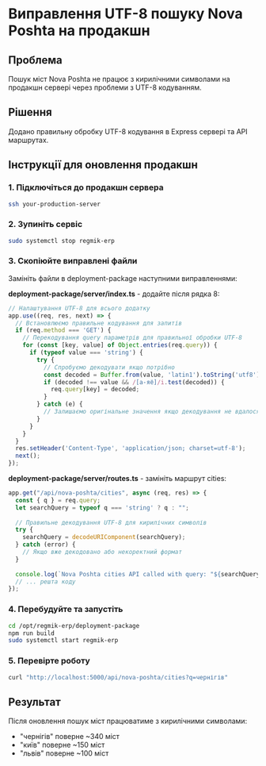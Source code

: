 # Виправлення UTF-8 пошуку Nova Poshta на продакшн

## Проблема
Пошук міст Nova Poshta не працює з кирилічними символами на продакшн сервері через проблеми з UTF-8 кодуванням.

## Рішення
Додано правильну обробку UTF-8 кодування в Express сервері та API маршрутах.

## Інструкції для оновлення продакшн

### 1. Підключіться до продакшн сервера
```bash
ssh your-production-server
```

### 2. Зупиніть сервіс
```bash
sudo systemctl stop regmik-erp
```

### 3. Скопіюйте виправлені файли
Замініть файли в deployment-package наступними виправленнями:

**deployment-package/server/index.ts** - додайте після рядка 8:
```javascript
// Налаштування UTF-8 для всього додатку
app.use((req, res, next) => {
  // Встановлюємо правильне кодування для запитів
  if (req.method === 'GET') {
    // Перекодування query параметрів для правильної обробки UTF-8
    for (const [key, value] of Object.entries(req.query)) {
      if (typeof value === 'string') {
        try {
          // Спробуємо декодувати якщо потрібно
          const decoded = Buffer.from(value, 'latin1').toString('utf8');
          if (decoded !== value && /[а-яё]/i.test(decoded)) {
            req.query[key] = decoded;
          }
        } catch (e) {
          // Залишаємо оригінальне значення якщо декодування не вдалося
        }
      }
    }
  }
  res.setHeader('Content-Type', 'application/json; charset=utf-8');
  next();
});
```

**deployment-package/server/routes.ts** - замініть маршрут cities:
```javascript
app.get("/api/nova-poshta/cities", async (req, res) => {
  const { q } = req.query;
  let searchQuery = typeof q === 'string' ? q : "";
  
  // Правильне декодування UTF-8 для кирилічних символів
  try {
    searchQuery = decodeURIComponent(searchQuery);
  } catch (error) {
    // Якщо вже декодовано або некоректний формат
  }
  
  console.log(`Nova Poshta cities API called with query: "${searchQuery}"`);
  // ... решта коду
});
```

### 4. Перебудуйте та запустіть
```bash
cd /opt/regmik-erp/deployment-package
npm run build
sudo systemctl start regmik-erp
```

### 5. Перевірте роботу
```bash
curl "http://localhost:5000/api/nova-poshta/cities?q=чернігів"
```

## Результат
Після оновлення пошук міст працюватиме з кирилічними символами:
- "чернігів" поверне ~340 міст
- "київ" поверне ~150 міст
- "львів" поверне ~100 міст